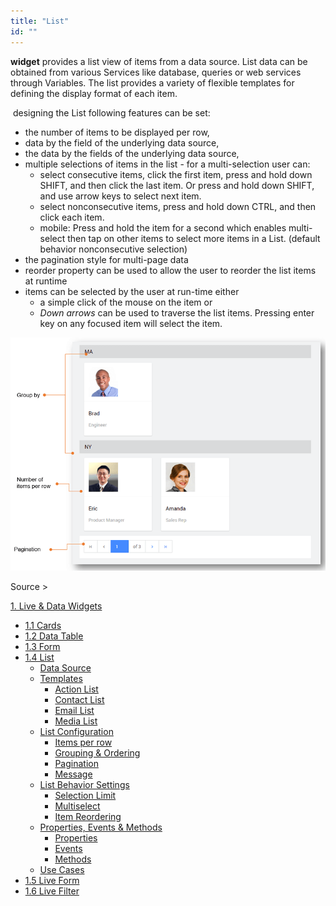 ```yaml
---
title: "List"
id: ""
---
```


**widget** provides a list view of items from a data source. List data can be obtained from various Services like database, queries or web services through Variables. The list provides a variety of flexible templates for defining the display format of each item.

 designing the List following features can be set:

- the number of items to be displayed per row,
- data by the field of the underlying data source,
- the data by the fields of the underlying data source,
- multiple selections of items in the list - for a multi-selection user can:
    - select consecutive items, click the first item, press and hold down SHIFT, and then click the last item. Or press and hold down SHIFT, and use arrow keys to select next item.
    - select nonconsecutive items, press and hold down CTRL, and then click each item.
    - mobile: Press and hold the item for a second which enables multi-select then tap on other items to select more items in a List. (default behavior nonconsecutive selection)
- the pagination style for multi-page data
- reorder property can be used to allow the user to reorder the list items at runtime
- items can be selected by the user at run-time either
    - a simple click of the mouse on the item or
    - _Down arrows_ can be used to traverse the list items. Pressing enter key on any focused item will select the item.

[![](../assets/LL_Features.png)](../assets/LL_Features.png)

Source >

[1\. Live & Data Widgets](/learn/app-development/widgets/widget-library/#data-live)

- [1.1 Cards](/learn/app-development/widgets/datalive/cards/)
- [1.2 Data Table](/learn/app-development/widgets/datalive/data-table/)
- [1.3 Form](/learn/app-development/widgets/datalive/form/)
- [1.4 List](/learn/app-development/widgets/datalive/list/)
    - [Data Source](/learn/app-development/widgets/datalive/list/list-data-source/)
    - [Templates](/learn/app-development/widgets/datalive/list/list-templates/)
        - [Action List](/learn/app-development/widgets/datalive/list/list-templates/#action-list)
        - [Contact List](/learn/app-development/widgets/datalive/list/list-templates/#contact-list)
        - [Email List](/learn/app-development/widgets/datalive/list/list-templates/#email-list)
        - [Media List](/learn/app-development/widgets/datalive/list/list-templates/#media-list)
    - [List Configuration](/learn/app-development/widgets/datalive/list/configuration/)
        - [Items per row](/learn/app-development/widgets/datalive/list/configuration/#items-per-row)
        - [Grouping & Ordering](/learn/app-development/widgets/datalive/list/configuration/#grouping-ordering)
        - [Pagination](/learn/app-development/widgets/datalive/list/configuration/#pagin)
        - [Message](/learn/app-development/widgets/datalive/list/configuration/#message)
    - [List Behavior Settings](/learn/app-development/widgets/datalive/list/behavior-settings/)
        - [Selection Limit](/learn/app-development/widgets/datalive/list/behavior-settings/#selection-limit)
        - [Multiselect](/learn/app-development/widgets/datalive/list/behavior-settings/#multiselect)
        - [Item Reordering](/learn/app-development/widgets/datalive/list/behavior-settings/#item-reordering)
    - [Properties, Events & Methods](/learn/app-development/widgets/datalive/list/list-properties-events-methods/)
        - [Properties](/learn/app-development/widgets/datalive/list/list-properties-events-methods/#properties)
        - [Events](/learn/app-development/widgets/datalive/list/list-properties-events-methods/#events)
        - [Methods](/learn/app-development/widgets/datalive/list/list-properties-events-methods/#methods)
    - [Use Cases](/learn/app-development/widgets/datalive/list/list-use-cases)
- [1.5 Live Form](/learn/app-development/widgets/datalive/live-form/)
- [1.6 Live Filter](/learn/app-development/widgets/datalive/live-filter/)
